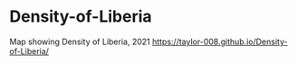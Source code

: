 # Density-of-Liberia
Map showing Density of Liberia, 2021
https://taylor-008.github.io/Density-of-Liberia/
